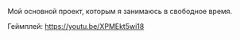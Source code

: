 Мой основной проект, которым я занимаюсь в свободное время.

Геймплей:
https://youtu.be/XPMEkt5wi18
